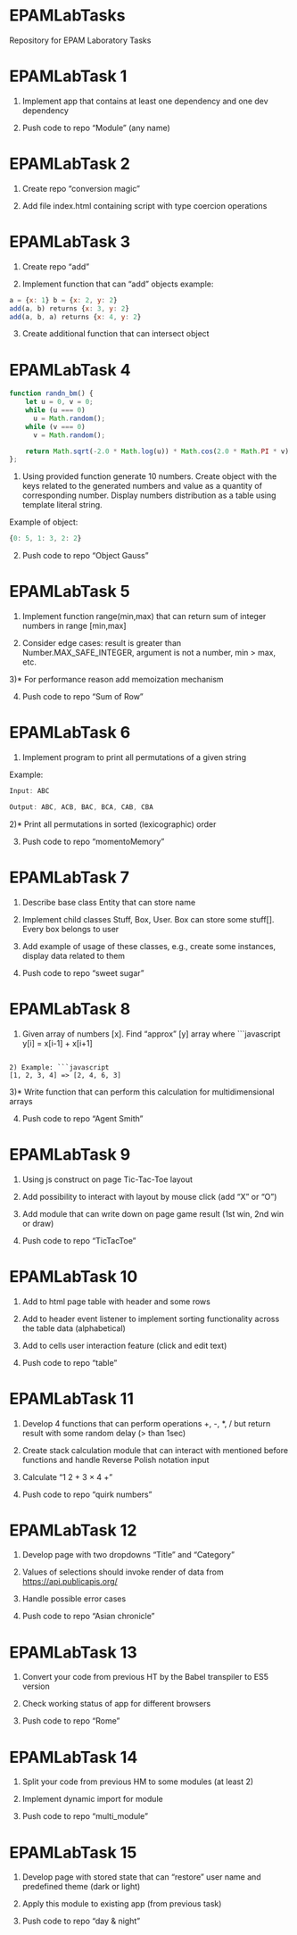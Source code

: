# EPAMLabTasks
Repository for EPAM Laboratory Tasks
# EPAMLabTask 1

1) Implement app that contains at least one dependency and one dev dependency​

2) Push code to repo “Module” (any name)

# EPAMLabTask 2

1) Create repo “conversion magic”​

2) Add file index.html containing script with type coercion operations​

# EPAMLabTask 3

1) Create repo “add”​

2) Implement function that can “add” objects​
example: 
```javascript
a = {x: 1} b = {x: 2, y: 2} ​
add(a, b) returns {x: 3, y: 2}​
add(a, b, a) returns {x: 4, y: 2}
```
3) Create additional function that can intersect object​

# EPAMLabTask 4

```javascript
function randn_bm() {  
    let u = 0, v = 0;  
    while (u === 0)
      u = Math.random();  
    while (v === 0) 
      v = Math.random();  

    return Math.sqrt(-2.0 * Math.log(u)) * Math.cos(2.0 * Math.PI * v) * 2 | 0;
}; ​
```

1) Using provided function generate 10 numbers. Create object with the keys related to the generated numbers and value as a quantity of corresponding number. Display numbers distribution as a table using template literal string.​

Example of object: 
```javascript
{0: 5, 1: 3, 2: 2}​
```

2) Push code to repo “Object Gauss”

# EPAMLabTask 5

1) Implement function range(min,max) that can return sum of integer numbers in range [min,max]

2) Consider edge cases: result is greater than Number.MAX_SAFE_INTEGER, argument is not a number, min > max, etc.

3)* For performance reason add memoization mechanism

4) Push code to repo “Sum of Row”

# EPAMLabTask 6

1) Implement program to print all permutations of a given string​

Example:
```javascript
Input: ABC​

Output: ABC, ACB, BAC, BCA, CAB, CBA​
```
2)* Print all permutations in sorted (lexicographic) order​

3) Push code to repo “momentoMemory”

# EPAMLabTask 7

1) Describe base class Entity that can store name​

2) Implement child classes Stuff, Box, User. Box can store some stuff[]. Every box belongs to user​

3) Add example of usage of these classes, e.g., create some instances, display data related to them​

4) Push code to repo “sweet sugar”

# EPAMLabTask 8

1) Given array of numbers [x]. Find “approx” [y] array where ```javascript
y[i] = x[i-1] + x[i+1]​
```

2) Example: ```javascript
[1, 2, 3, 4] => [2, 4, 6, 3]​
```

3)* Write function that can perform this calculation for multidimensional arrays​

4) Push code to repo “Agent Smith”

# EPAMLabTask 9

1) Using js construct on page Tic-Tac-Toe layout​

2) Add possibility to interact with layout by mouse click (add “X” or “O”)​

3) Add module that can write down on page game result (1st win, 2nd win or draw)​

4) Push code to repo “TicTacToe”

# EPAMLabTask 10

1) Add to html page table with header and some rows​

2) Add to header event listener to implement sorting functionality across the table data (alphabetical)​

3) Add to cells user interaction feature (click and edit text)​

4) Push code to repo “table”

# EPAMLabTask 11

1) Develop 4 functions that can perform operations +, -, *, / but return result with some random delay (> than 1sec)​

2) Create stack calculation module that can interact with mentioned before functions and handle Reverse Polish notation input​

3) Calculate “1 2 + 3 × 4 +”​

4) Push code to repo “quirk numbers”

# EPAMLabTask 12

1) Develop page with two dropdowns “Title” and “Category”​

2) Values of selections should invoke render of data from https://api.publicapis.org/​

3) Handle possible error cases​

4) Push code to repo “Asian chronicle”

# EPAMLabTask 13

1) Convert your code from previous HT by the Babel transpiler to ES5 version​

2) Check working status of app for different browsers​

3) Push code to repo “Rome”

# EPAMLabTask 14

1) Split your code from previous HM to some modules (at least 2)​

2) Implement dynamic import for module​

3) Push code to repo “multi_module”

# EPAMLabTask 15

1) Develop page with stored state that can “restore” user name and predefined theme (dark or light)​

2) Apply this module to existing app (from previous task)​

3) Push code to repo “day & night”
